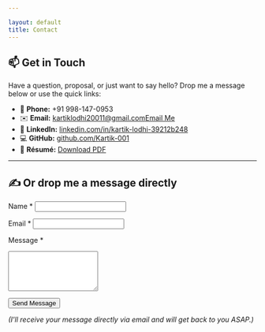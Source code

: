 ```yaml
---

layout: default
title: Contact
---
```


## 📫 Get in Touch

Have a question, proposal, or just want to say hello? Drop me a message below or use the quick links:

* 📱 **Phone:** +91 998-147-0953
* ✉️ **Email:** [kartiklodhi20011@gmail.com](mailto:kartiklodhi20011@gmail.com)<a href="mailto:kartiklodhi20011@gmail.com">Email Me</a>
* 🔗 **LinkedIn:** [linkedin.com/in/kartik-lodhi-39212b248](https://www.linkedin.com/in/kartik-lodhi-39212b248/)
* 💻 **GitHub:** [github.com/Kartik-001](https://github.com/Kartik-001)
* 📄 **Résumé:** [Download PDF](https://github.com/Kartik-001/Kartik-001.github.io/raw/main/Kartik_Lodhi_Resume.pdf)

---

## ✍️ Or drop me a message directly

<form action="https://formspree.io/f/mgvzlykj" method="POST" class="contact-form">
  <label for="name">Name *</label>
  <input type="text" id="name" name="name" required>

  <label for="email">Email *</label>
  <input type="email" id="email" name="email" required>

  <label for="message">Message *</label>
  <textarea id="message" name="message" rows="5" required></textarea>

  <button type="submit">Send Message</button>
</form>

*(I'll receive your message directly via email and will get back to you ASAP.)*


